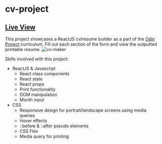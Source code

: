 # cv-project

## [Live View](https://snaeem3.github.io/cv-project)

This project showcases a ReactJS cv/resume builder as a part of the [Odin Project](https://www.theodinproject.com/lessons/node-path-react-new-cv-application) curriculum. Fill out each section of the form and view the outputted printable resume.
![cv-maker](https://user-images.githubusercontent.com/11710951/234158031-01971c4c-1ef1-491f-bd67-53e1145a41d9.png)

Skills involved with this project:

- ReactJS & Javascript
  - React class components
  - React state
  - React props
  - Print functionality
  - DOM manipulation
  - Month input
- CSS
  - Responsive design for portrait/landscape screens using media queries
  - Hover effects
  - ::before & ::after pseudo elements
  - CSS Flex
  - Media query for printing
